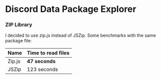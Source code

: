 # Discord Data Package Explorer

### ZIP Library

I decided to use zip.js instead of JSZip. Some benchmarks with the same package file:

| **Name** | **Time to read files** |
|----------|----------|
| Zip.js | **47 seconds** |
| JSZip | 123 seconds |
